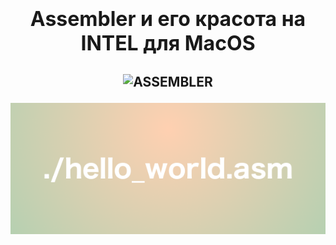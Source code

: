 <h1 align="center"><font size="6px">Assembler и его красота на INTEL для MacOS</font></h1>
<!--Заголовок-->

<h2 align="center">

![ASSEMBLER](https://img.shields.io/badge/-Asm-000000?style=for-the-badge&logo=AssemblyScript)

</h2>

![IMG](https://github.com/lmistie/learning-assembler/blob/main/img/foto.png)